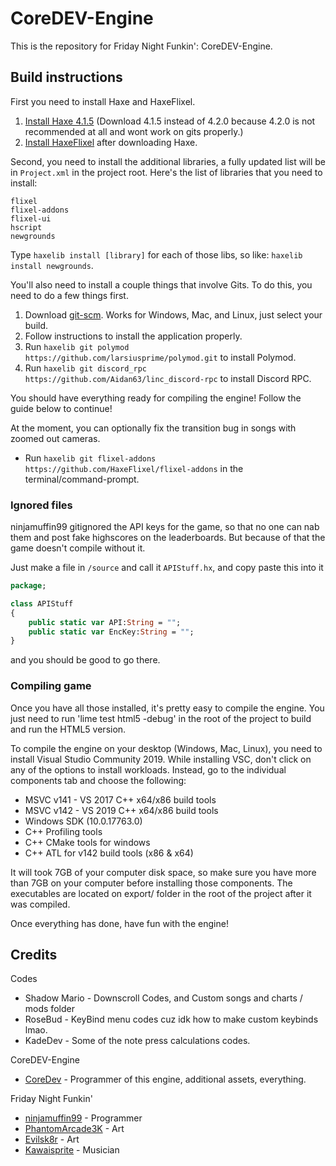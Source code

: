 # CoreDEV-Engine

This is the repository for Friday Night Funkin': CoreDEV-Engine.

## Build instructions

First you need to install Haxe and HaxeFlixel.
1. [Install Haxe 4.1.5](https://haxe.org/download/version/4.1.5/) (Download 4.1.5 instead of 4.2.0 because 4.2.0 is not recommended at all and wont work on gits properly.)
2. [Install HaxeFlixel](https://haxeflixel.com/documentation/install-haxeflixel/) after downloading Haxe.

Second, you need to install the additional libraries, a fully updated list will be in `Project.xml` in the project root. Here's the list of libraries that you need to install:
```
flixel
flixel-addons
flixel-ui
hscript
newgrounds
```
Type `haxelib install [library]` for each of those libs, so like: `haxelib install newgrounds`.

You'll also need to install a couple things that involve Gits. To do this, you need to do a few things first.
1. Download [git-scm](https://git-scm.com/downloads). Works for Windows, Mac, and Linux, just select your build.
2. Follow instructions to install the application properly.
3. Run `haxelib git polymod https://github.com/larsiusprime/polymod.git` to install Polymod.
4. Run `haxelib git discord_rpc https://github.com/Aidan63/linc_discord-rpc` to install Discord RPC.

You should have everything ready for compiling the engine! Follow the guide below to continue!

At the moment, you can optionally fix the transition bug in songs with zoomed out cameras.
- Run `haxelib git flixel-addons https://github.com/HaxeFlixel/flixel-addons` in the terminal/command-prompt.

### Ignored files

ninjamuffin99 gitignored the API keys for the game, so that no one can nab them and post fake highscores on the leaderboards. But because of that the game
doesn't compile without it.

Just make a file in `/source` and call it `APIStuff.hx`, and copy paste this into it

```haxe
package;

class APIStuff
{
	public static var API:String = "";
	public static var EncKey:String = "";
}

```

and you should be good to go there.

### Compiling game

Once you have all those installed, it's pretty easy to compile the engine. You just need to run 'lime test html5 -debug' in the root of the project to build and run the HTML5 version.

To compile the engine on your desktop (Windows, Mac, Linux), you need to install Visual Studio Community 2019.
While installing VSC, don't click on any of the options to install workloads. Instead, go to the individual components tab and choose the following:
* MSVC v141 - VS 2017 C++ x64/x86 build tools
* MSVC v142 - VS 2019 C++ x64/x86 build tools
* Windows SDK (10.0.17763.0)
* C++ Profiling tools
* C++ CMake tools for windows
* C++ ATL for v142 build tools (x86 & x64)

It will took 7GB of your computer disk space, so make sure you have more than 7GB on your computer before installing those components.
The executables are located on export/ folder in the root of the project after it was compiled.

Once everything has done, have fun with the engine!

## Credits

Codes
- Shadow Mario - Downscroll Codes, and Custom songs and charts / mods folder
- RoseBud - KeyBind menu codes cuz idk how to make custom keybinds lmao.
- KadeDev - Some of the note press calculations codes.

CoreDEV-Engine
- [CoreDev](https://twitter.com/itz_core5570r) - Programmer of this engine, additional assets, everything.

Friday Night Funkin'
- [ninjamuffin99](https://twitter.com/ninja_muffin99) - Programmer
- [PhantomArcade3K](https://twitter.com/phantomarcade3k) - Art
- [Evilsk8r](https://twitter.com/evilsk8r) - Art
- [Kawaisprite](https://twitter.com/kawaisprite) - Musician
